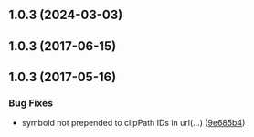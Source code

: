 <a name="1.0.3"></a>
## 1.0.3 (2024-03-03)



<a name="1.0.3"></a>
## 1.0.3 (2017-06-15)



<a name="1.0.3"></a>
## 1.0.3 (2017-05-16)


### Bug Fixes

* symboId not prepended to clipPath IDs in url(...) ([9e685b4](https://github.com/kisenka/svg-baker/packages/posthtml-rename-id/commit/9e685b4))



